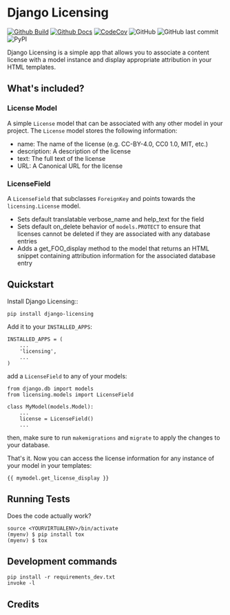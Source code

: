 # Django Licensing

[![Github Build](https://github.com/SSJenny90/django-licensing/actions/workflows/build.yml/badge.svg)](https://github.com/SSJenny90/django-licensing/actions/workflows/build.yml)
[![Github Docs](https://github.com/SSJenny90/django-licensing/actions/workflows/tests.yml/badge.svg)](https://github.com/SSJenny90/django-licensing/actions/workflows/docs.yml)
[![CodeCov](https://codecov.io/gh/SSJenny90/django-licensing/branch/main/graph/badge.svg?token=0Q18CLIKZE)](https://codecov.io/gh/SSJenny90/django-licensing)
![GitHub](https://img.shields.io/github/license/SSJenny90/django-licensing)
![GitHub last commit](https://img.shields.io/github/last-commit/SSJenny90/django-licensing)
![PyPI](https://img.shields.io/pypi/v/django-licensing)

Django Licensing is a simple app that allows you to associate a content license with a model instance and display appropriate attribution in your HTML templates.

## What's included?

### License Model

A simple `License` model that can be associated with any other model in your project. The `License` model stores the following information:

* name: The name of the license (e.g. CC-BY-4.0, CC0 1.0, MIT, etc.)
* description: A description of the license
* text: The full text of the license
* URL: A Canonical URL for the license

### LicenseField

A `LicenseField` that subclasses `ForeignKey` and points towards the `licensing.License` model.

* Sets default translatable verbose_name and help_text for the field
* Sets default on_delete behavior of `models.PROTECT` to ensure that licenses cannot be deleted if they are associated with any database entries
* Adds a get_FOO_display method to the model that returns an HTML snippet containing attribution information for the associated database entry


Quickstart
----------

Install Django Licensing::

    pip install django-licensing

Add it to your `INSTALLED_APPS`:

    INSTALLED_APPS = (
        ...
        'licensing',
        ...
    )

add a `LicenseField` to any of your models:

    from django.db import models
    from licensing.models import LicenseField

    class MyModel(models.Model):
        ...
        license = LicenseField()
        ...

then, make sure to run `makemigrations` and `migrate` to apply the changes to your database.

That's it. Now you can access the license information for any instance of your model in your templates:

    {{ mymodel.get_license_display }}


Running Tests
-------------

Does the code actually work?

    source <YOURVIRTUALENV>/bin/activate
    (myenv) $ pip install tox
    (myenv) $ tox


Development commands
---------------------

    pip install -r requirements_dev.txt
    invoke -l


Credits
-------
